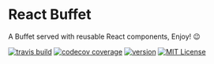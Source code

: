 # React Buffet
A Buffet served with reusable React components, Enjoy! :wink:

[![travis build](https://img.shields.io/travis/Temzasse/react-buffet.svg)](https://travis-ci.org/Temzasse/react-buffet)
[![codecov coverage](https://img.shields.io/codecov/c/github/Temzasse/react-buffet.svg)](https://codecov.io/gh/Temzasse/react-buffet)
[![version](https://img.shields.io/npm/v/react-buffet.svg)](https://www.npmjs.com/~taskuteemu)
[![MIT License](https://img.shields.io/npm/l/react-buffet.svg)](https://www.npmjs.com/~taskuteemu)
